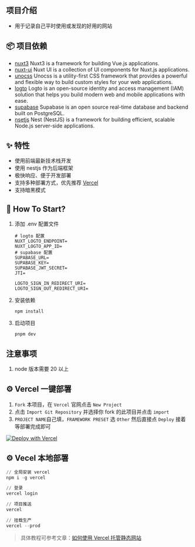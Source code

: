 ## 项目介绍
 - 用于记录自己平时使用或发现的好用的网站

## 📦 项目依赖
 - [nuxt3](https://nuxt.com/) Nuxt3 is a framework for building Vue.js applications.
 - [nuxt-ui](https://github.com/nuxt/ui) Nuxt UI is a collection of UI components for Nuxt.js applications.
 - [unocss](https://unocss.dev/)  Unocss is a utility-first CSS framework that provides a powerful and flexible way to build custom styles for your web applications.
 - [logto](https://logto.io/) Logto is an open-source identity and access management (IAM) solution that helps you build modern web and mobile applications with ease.
 - [supabase](https://supabase.com/)  Supabase is an open source real-time database and backend built on PostgreSQL.
 - [nsetjs](https://nestjs.com/) Nest (NestJS) is a framework for building efficient, scalable Node.js server-side applications. 

## ✨ 特性
* 使用前端最新技术栈开发
* 使用 nestjs 作为后端框架
* 极快响应、便于开发部署
* 支持多种部署方式，优先推荐 [Vercel](https://vercel.com/)
* 支持暗黑模式
<!-- * 支持 `SSR` 渲染，利于 `SEO` 优化  -->
<!-- * 目录结构清晰，轻量级，前后端一体 -->

## 🚀 How To Start?
<!-- The mentioned operations below are based on the root directory of the current project, please be attentive to ensure there are no errors! -->
1. 添加 .env 配置文件
	```shell
	# logto 配置
	NUXT_LOGTO_ENDPOINT=
	NUXT_LOGTO_APP_ID=
	# supabase 配置
	SUPABASE_URL=
	SUPABASE_KEY=
	SUPABASE_JWT_SECRET=
	JTI=

	LOGTO_SIGN_IN_REDIRECT_URI= 
	LOGTO_SIGN_OUT_REDIRECT_URI=
	
	```
2. 安装依赖
   ```shell
   npm install
   ```
3. 启动项目
   ```shell
   pnpm dev
   ```
## 注意事项
1. node 版本需要 20 以上

## ⚙️ Vercel 一键部署
1. `Fork` 本项目，在 `Vercel` 官网点击 `New Project`
2. 点击 `Import Git Repository` 并选择你 fork 的此项目并点击 `import`
3. `PROJECT NAME`自己填，`FRAMEWORK PRESET` 选 `Other` 然后直接点 `Deploy` 接着等部署完成即可

[![Deploy with Vercel](https://vercel.com/button)](https://vercel.com/import/project?template=https://github.com/myltx/nav-monorepo)

## ⚙️ Vecel 本地部署
```powershell
// 全局安装 vercel
npm i -g vercel

// 登录
vercel login

// 项目推送
vercel

// 挂载生产
vercel --prod
```
> 具体教程可参考文章：[如何使用 Vercel 托管静态网站](https://baiwumm.com/p/5zzij7bt)
> 


<!-- ## ⭐ Star History

[![Star History Chart](https://api.star-history.com/svg?repos=baiwumm/dream-site&type=Date)](https://github.com/myltx/nav-monorepo&Date) -->
